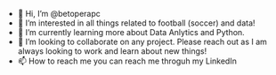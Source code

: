 - 👋 Hi, I’m @betoperapc
- 👀 I’m interested in all things related to football (soccer) and data! 
- 🌱 I’m currently learning more about Data Anlytics and Python. 
- 💞️ I’m looking to collaborate on any project. Please reach out as I am always looking to work and learn about new things! 
- 📫 How to reach me you can reach me throguh my LinkedIn

<!---
betoperapc/betoperapc is a ✨ special ✨ repository because its `README.md` (this file) appears on your GitHub profile.
You can click the Preview link to take a look at your changes.
--->
